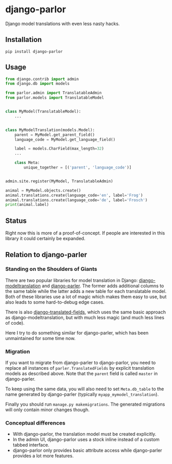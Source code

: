 # django-parlor

Django model translations with even less nasty hacks.

## Installation

```
pip install django-parlor
```

## Usage

```python
from django.contrib import admin
from django.db import models

from parlor.admin import TranslatableAdmin
from parlor.models import TranslatableModel


class MyModel(TranslatableModel):
    ...


class MyModelTranslation(models.Model):
    parent = MyModel.get_parent_field()
    language_code = MyModel.get_language_field()

    label = models.CharField(max_length=32)
    ...

    class Meta:
        unique_together = [('parent', 'language_code')]


admin.site.register(MyModel, TranslatableAdmin)

animal = MyModel.objects.create()
animal.translations.create(language_code='en', label='Frog')
animal.translations.create(language_code='de', label='Frosch')
print(animal.label)
```

## Status

Right now this is more of a proof-of-concept. If people are interested in this
library it could certainly be expanded.

## Relation to django-parler

### Standing on the Shoulders of Giants

There are two popular libraries for model translation in Django:
[django-modeltranslation](https://github.com/deschler/django-modeltranslation)
and [django-parler](https://github.com/django-parler/django-parler). The former
adds additional columns to the same table while the latter adds a new table for
each translatable model. Both of these libraries use a lot of magic which makes
them easy to use, but also leads to some hard-to-debug edge cases.

There is also
[django-translated-fields](https://github.com/matthiask/django-translated-fields),
which uses the same basic approach as django-modeltranslation, but with much
less magic (and much less lines of code).

Here I try to do something similar for django-parler, which has been
unmaintained for some time now.

### Migration

If you want to migrate from django-parler to django-parlor, you need to replace
all instances of `parler.TranslatedFields` by explicit translation models as
described above. Note that the `parent` field is called `master` in
django-parler.

To keep using the same data, you will also need to set `Meta.db_table` to the
name generated by django-parler (typically `myapp_mymodel_translation`).

Finally you should run `manage.py makemigrations`. The generated migrations
will only contain minor changes though.

### Conceptual differences

-   With django-parlor, the translation model must be created explicitly.
-   In the admin UI, django-parlor uses a stock inline instead of a custom
    tabbed interface.
-   django-parlor only provides basic attribute access while django-parler
    provides a lot more features.
